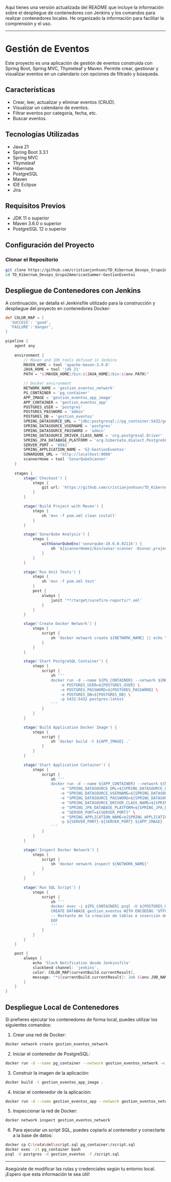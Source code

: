 Aquí tienes una versión actualizada del README que incluye la información sobre el despliegue de contenedores con Jenkins y los comandos para realizar contenedores locales. He organizado la información para facilitar la comprensión y el uso.

---

# Gestión de Eventos

Este proyecto es una aplicación de gestión de eventos construida con Spring Boot, Spring MVC, Thymeleaf y Maven. Permite crear, gestionar y visualizar eventos en un calendario con opciones de filtrado y búsqueda.

## Características

- Crear, leer, actualizar y eliminar eventos (CRUD).
- Visualizar un calendario de eventos.
- Filtrar eventos por categoría, fecha, etc.
- Buscar eventos.

## Tecnologías Utilizadas

- Java 21
- Spring Boot 3.3.1
- Spring MVC
- Thymeleaf
- Hibernate
- PostgreSQL
- Maven
- IDE Eclipse
- Jira

## Requisitos Previos

- JDK 11 o superior
- Maven 3.6.0 o superior
- PostgreSQL 12 o superior

## Configuración del Proyecto

### Clonar el Repositorio

```bash
git clone https://github.com/cristianjonhson/TD_Kibernum_Devops_Grupo2AmericanSummer-GestionEventos.git
cd TD_Kibernum_Devops_Grupo2AmericanSummer-GestionEventos
```

## Despliegue de Contenedores con Jenkins

A continuación, se detalla el Jenkinsfile utilizado para la construcción y despliegue del proyecto en contenedores Docker:

```groovy
def COLOR_MAP = [
  'SUCCESS': 'good',
  'FAILURE':'danger',
]

pipeline {
    agent any
    
    environment {
        // Maven and JDK tools defined in Jenkins
        MAVEN_HOME = tool 'apache-maven-3.9.8'
        JAVA_HOME = tool 'jdk 21'
        PATH = "${MAVEN_HOME}/bin:${JAVA_HOME}/bin:${env.PATH}"

        // Docker environment
        NETWORK_NAME = 'gestion_eventos_network'
        PG_CONTAINER = 'pg_container'
        APP_IMAGE = 'gestion_eventos_app_image'
        APP_CONTAINER = 'gestion_eventos_app'
        POSTGRES_USER = 'postgres'
        POSTGRES_PASSWORD = 'admin'
        POSTGRES_DB = 'gestion_eventos'
        SPRING_DATASOURCE_URL = "jdbc:postgresql://pg_container:5432/gestion_eventos"
        SPRING_DATASOURCE_USERNAME = 'postgres'
        SPRING_DATASOURCE_PASSWORD = 'admin'
        SPRING_DATASOURCE_DRIVER_CLASS_NAME = 'org.postgresql.Driver'
        SPRING_JPA_DATABASE_PLATFORM = 'org.hibernate.dialect.PostgreSQLDialect'
        SERVER_PORT = '8082'
        SPRING_APPLICATION_NAME = 'G2-GestionEventos'
        SONARQUBE_URL = 'http://localhost:9000'
        scannerHome = tool 'SonarQubeScanner'
    }
    
    stages {
        stage('Checkout') {
            steps {
                git url: 'https://github.com/cristianjonhson/TD_Kibernum_Devops_Grupo2AmericanSummer-GestionEventos.git', branch: 'feature/PT2-45-JM'
            }
        }

        stage('Build Project with Maven') {
            steps {
                sh 'mvn -f pom.xml clean install'
            }
        }

        stage('SonarQube Analysis') {
            steps {
                withSonarQubeEnv('sonarqube-10.6.0.92116') {
                    sh '${scannerHome}/bin/sonar-scanner -Dsonar.projectKey=Grupo2AmericanSummer-GestionEventos -Dsonar.host.url=${SONARQUBE_URL} -Dsonar.java.binaries=target/classes'
                }
            }
        }

        stage('Run Unit Tests') {
            steps {
                sh 'mvn -f pom.xml test'
            }
            post {
                always {
                    junit '**/target/surefire-reports/*.xml'
                }
            }
        }

        stage('Create Docker Network') {
            steps {
                script {
                    sh 'docker network create ${NETWORK_NAME} || echo "Network already exists"'
                }
            }
        }

        stage('Start PostgreSQL Container') {
            steps {
                script {
                    sh '''
                    docker run -d --name ${PG_CONTAINER} --network ${NETWORK_NAME} \
                        -e POSTGRES_USER=${POSTGRES_USER} \
                        -e POSTGRES_PASSWORD=${POSTGRES_PASSWORD} \
                        -e POSTGRES_DB=${POSTGRES_DB} \
                        -p 5432:5432 postgres:latest
                    '''
                }
            }
        }

        stage('Build Application Docker Image') {
            steps {
                script {
                    sh 'docker build -t ${APP_IMAGE} .'
                }
            }
        }

        stage('Start Application Container') {
            steps {
                script {
                    sh '''
                    docker run -d --name ${APP_CONTAINER} --network ${NETWORK_NAME} \
                        -e "SPRING_DATASOURCE_URL=${SPRING_DATASOURCE_URL}" \
                        -e "SPRING_DATASOURCE_USERNAME=${SPRING_DATASOURCE_USERNAME}" \
                        -e "SPRING_DATASOURCE_PASSWORD=${SPRING_DATASOURCE_PASSWORD}" \
                        -e "SPRING_DATASOURCE_DRIVER_CLASS_NAME=${SPRING_DATASOURCE_DRIVER_CLASS_NAME}" \
                        -e "SPRING_JPA_DATABASE_PLATFORM=${SPRING_JPA_DATABASE_PLATFORM}" \
                        -e "SERVER_PORT=${SERVER_PORT}" \
                        -e "SPRING_APPLICATION_NAME=${SPRING_APPLICATION_NAME}" \
                        -p ${SERVER_PORT}:${SERVER_PORT} ${APP_IMAGE}
                    '''
                }
            }
        }

        stage('Inspect Docker Network') {
            steps {
                script {
                    sh 'docker network inspect ${NETWORK_NAME}'
                }
            }
        }

        stage('Run SQL Script') {
            steps {
                script {
                    sh '''
                    docker exec -i ${PG_CONTAINER} psql -U ${POSTGRES_USER} -d ${POSTGRES_DB} <<EOF
                    CREATE DATABASE gestion_eventos WITH ENCODING 'UTF8';
                    -- Restante de la creación de tablas e inserción de datos aquí...
                    EOF
                    '''
                }
            }
        }
    }

    post {
        always {
            echo 'Slack Notification desde Jenkinsfile'
            slackSend channel: 'jenkins',
            color: COLOR_MAP[currentBuild.currentResult],
            message: "*${currentBuild.currentResult}: Job ${env.JOB_NAME} - build ${env.BUILD_NUMBER}\n More Info at: ${env.BUILD_URL}"
        }
    }
}
```

## Despliegue Local de Contenedores

Si prefieres ejecutar los contenedores de forma local, puedes utilizar los siguientes comandos:

1. Crear una red de Docker:

```bash
docker network create gestion_eventos_network
```

2. Iniciar el contenedor de PostgreSQL:

```bash
docker run -d --name pg_container --network gestion_eventos_network -e POSTGRES_USER=postgres -e POSTGRES_PASSWORD=admin -e POSTGRES_DB=gestion_eventos -p 5432:5432 postgres:latest
```

3. Construir la imagen de la aplicación:

```bash
docker build -t gestion_eventos_app_image .
```

4. Iniciar el contenedor de la aplicación:

```bash
docker run -d --name gestion_eventos_app --network gestion_eventos_network -e "SPRING_DATASOURCE_URL=jdbc:postgresql://pg_container:5432/gestion_eventos" -e "SPRING_DATASOURCE_USERNAME=postgres" -e "SPRING_DATASOURCE_PASSWORD=admin" -e "SPRING_DATASOURCE_DRIVER_CLASS_NAME=org.postgresql.Driver" -e "SPRING_JPA_DATABASE_PLATFORM=org.hibernate.dialect.PostgreSQLDialect" -e "SERVER_PORT=8082" -e "SPRING_APPLICATION_NAME=G2-GestionEventos" -p 8082:8082 gestion_eventos_app_image
```

5. Inspeccionar la red de Docker:

```bash
docker network inspect gestion_eventos_network
```

6. Para ejecutar un script SQL, puedes copiarlo al contenedor y conectarte a la base de datos:

```bash
docker cp C:\ruta\del\script.sql pg_container:/script.sql
docker exec -it pg_container bash
psql -U postgres -d gestion_eventos -f /script.sql
```

---

Asegúrate de modificar las rutas y credenciales según tu entorno local. ¡Espero que esta información te sea útil!
